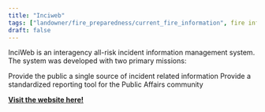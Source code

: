 ```yaml
---
title: "Inciweb"
tags: ["landowner/fire_preparedness/current_fire_information", fire information]
draft: false
---
```


InciWeb is an interagency all-risk incident information management system. The system was developed with two primary missions:

Provide the public a single source of incident related information
Provide a standardized reporting tool for the Public Affairs community

[**Visit the website here!**](https://inciweb.wildfire.gov/)

